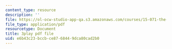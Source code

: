 ```yaml
---
content_type: resource
description: ''
file: https://ol-ocw-studio-app-qa.s3.amazonaws.com/courses/15-071-the-analytics-edge-spring-2017/e6b43c23bccbce8768449dca80cad2b0_1-_pwzJ8nPw.pdf
file_type: application/pdf
resourcetype: Document
title: 3play pdf file
uid: e6b43c23-bccb-ce87-6844-9dca80cad2b0
---
```

